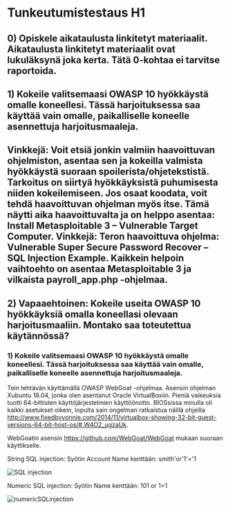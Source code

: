 # Tunkeutumistestaus H1

## 0) Opiskele aikataulusta linkitetyt materiaalit. Aikataulusta linkitetyt materiaalit ovat lukuläksynä joka kerta. Tätä 0-kohtaa ei tarvitse raportoida.

## 1) Kokeile valitsemaasi OWASP 10 hyökkäystä omalle koneellesi. Tässä harjoituksessa saa käyttää vain omalle, paikalliselle koneelle asennettuja harjoitusmaaleja.

## Vinkkejä: Voit etsiä jonkin valmiin haavoittuvan ohjelmiston, asentaa sen ja kokeilla valmista hyökkäystä suoraan spoilerista/ohjetekstistä. Tarkoitus on siirtyä hyökkäyksistä puhumisesta niiden kokeilemiseen. Jos osaat koodata, voit tehdä haavoittuvan ohjelman myös itse. Tämä näytti aika haavoittuvalta ja on helppo asentaa: Install Metasploitable 3 – Vulnerable Target Computer. Vinkkejä: Teron haavoittuva ohjelma: Vulnerable Super Secure Password Recover – SQL Injection Example. Kaikkein helpoin vaihtoehto on asentaa Metasploitable 3 ja vilkaista payroll_app.php -ohjelmaa.

## 2) Vapaaehtoinen: Kokeile useita OWASP 10 hyökkäyksiä omalla koneellasi olevaan harjoitusmaaliin. Montako saa toteutettua käytännössä?

### 1) Kokeile valitsemaasi OWASP 10 hyökkäystä omalle koneellesi. Tässä harjoituksessa saa käyttää vain omalle, paikalliselle koneelle asennettuja harjoitusmaaleja.

Tein tehtävän käyttämällä OWASP WebGoat -ohjelmaa.
Asensin ohjelman Xubuntu 18.04, jonka olen asentanut Oracle VirtualBoxiin. Pieniä vaikeuksia tuotti 64-bittisten käyttöjärjestelmien käyttöönotto. BIOSsissa minulla oli kaikki asetukset oikein, lopulta sain ongelman ratkaistua näillä ohjeilla http://www.fixedbyvonnie.com/2014/11/virtualbox-showing-32-bit-guest-versions-64-bit-host-os/#.W4O2_ugzaUk.

WebGoatin asensin https://github.com/WebGoat/WebGoat mukaan suoraan käyttikselle.

String SQL injection: Syötin Account Name kenttään: smith'or'1'='1

![SQL injection](https://i.imgur.com/F3jrBvb.png)

Numeric SQL injection: Syötin Name kenttään: 101 or 1=1

![numericSQLinjection](https://i.imgur.com/gqcXreC.png)


